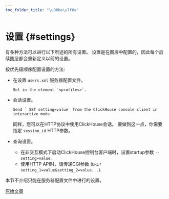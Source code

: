 ```yaml
---
toc_folder_title: "\u8bbe\u7f6e"
---
```

# 设置 {#settings}

有多种方法可以进行以下所述的所有设置。
设置是在图层中配置的，因此每个后续图层都会重新定义以前的设置。

按优先级顺序配置设置的方法:

-   在设置 `users.xml` 服务器配置文件。

        Set in the element `<profiles>`.

-   会话设置。

        Send ` SET setting=value` from the ClickHouse console client in interactive mode.

    同样，您可以在HTTP协议中使用ClickHouse会话。 要做到这一点，你需要指定 `session_id` HTTP参数。

-   查询设置。

    -   在非交互模式下启动ClickHouse控制台客户端时，设置startup参数 `--setting=value`.
    -   使用HTTP API时，请传递CGI参数 (`URL?setting_1=value&setting_2=value...`).

本节不介绍只能在服务器配置文件中进行的设置。

[原始文章](https://clickhouse.tech/docs/en/operations/settings/) <!--hide-->
